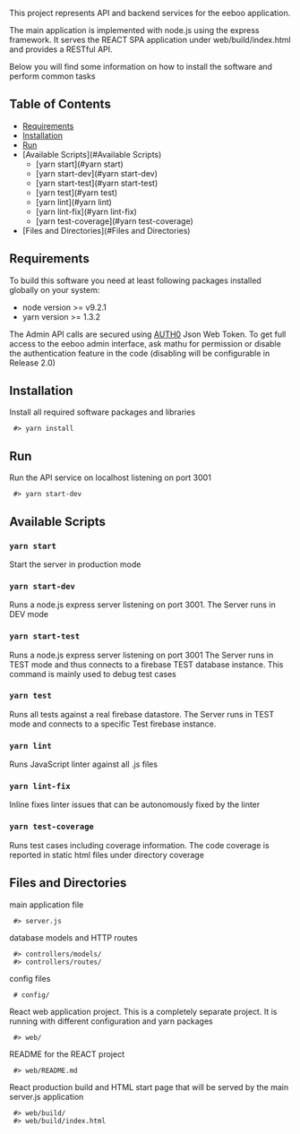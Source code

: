 This project represents API and backend services for the eeboo application.

The main application is implemented with node.js using the express framework. It serves the REACT SPA application under web/build/index.html and provides a RESTful API.

Below you will find some information on how to install the software and perform common tasks

## Table of Contents
- [Requirements](#Requirements)
- [Installation](#Installation)
- [Run](#Run)
- [Available Scripts](#Available Scripts)
  - [yarn start](#yarn start)
  - [yarn start-dev](#yarn start-dev)
  - [yarn start-test](#yarn start-test)
  - [yarn test](#yarn test)
  - [yarn lint](#yarn lint)
  - [yarn lint-fix](#yarn lint-fix)
  - [yarn test-coverage](#yarn test-coverage)
- [Files and Directories](#Files and Directories)

## Requirements
To build this software you need at least following packages installed globally on your system:
* node version >= v9.2.1
* yarn version >= 1.3.2

The Admin API calls are secured using [AUTH0](https://auth0.com/) Json Web Token. To get full access to the eeboo admin interface, ask mathu for permission or disable the authentication feature in the code (disabling will be configurable in Release 2.0)

## Installation
Install all required software packages and libraries
```
 #> yarn install
```

## Run
Run the API service on localhost listening on port 3001
```
 #> yarn start-dev
```
## Available Scripts

### `yarn start`
Start the server in production mode

### `yarn start-dev`
Runs a node.js express server listening on port 3001.
The Server runs in DEV mode

### `yarn start-test`
Runs a node.js express server listening on port 3001
The Server runs in TEST mode and thus connects to a firebase TEST  database instance. This command is mainly used to debug test cases

### `yarn test`
Runs all tests against a real firebase datastore. The Server runs in TEST mode and connects to a specific Test firebase instance.

### `yarn lint`
Runs JavaScript linter against all .js files

### `yarn lint-fix`
Inline fixes linter issues that can be autonomously fixed by the linter

### `yarn test-coverage`
Runs test cases including coverage information. The code coverage is reported in static html files under directory coverage

## Files and Directories
main application file
```
 #> server.js
```

database models and HTTP routes
```
 #> controllers/models/
 #> controllers/routes/
```

config files
```
 # config/
```

React web application project. This is a completely separate project. It is running with different configuration and yarn packages
```
 #> web/
```
README for the REACT project
```
 #> web/README.md
```
React production build and HTML start page that will be served by the main server.js application
```
 #> web/build/
 #> web/build/index.html
```
